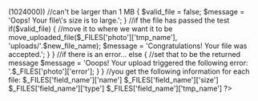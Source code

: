 <?php
//if they DID upload a file...
if($_FILES['photo']['name'])
{
	//if no errors...
	if(!$_FILES['photo']['error'])
	{
		//now is the time to modify the future file name and validate the file
		$new_file_name = strtolower($_FILES['photo']['tmp_name']); //rename file
		if($_FILES['photo']['size'] > (1024000)) //can't be larger than 1 MB
		{
			$valid_file = false;
			$message = 'Oops!  Your file\'s size is to large.';
		}
		
		//if the file has passed the test
		if($valid_file)
		{
			//move it to where we want it to be
			move_uploaded_file($_FILES['photo']['tmp_name'], 'uploads/'.$new_file_name);
			$message = 'Congratulations!  Your file was accepted.';
		}
	}
	//if there is an error...
	else
	{
		//set that to be the returned message
		$message = 'Ooops!  Your upload triggered the following error:  '.$_FILES['photo']['error'];
	}
}

//you get the following information for each file:
$_FILES['field_name']['name']
$_FILES['field_name']['size']
$_FILES['field_name']['type']
$_FILES['field_name']['tmp_name']
?>
